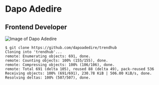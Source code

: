 # Dapo Adedire
## Frontend Developer 


![Image of Dapo Adedire](https://ca.slack-edge.com/TFZD2J95X-U065B1VHUSG-84a51b476e49-512)




```
$ git clone https://github.com/dapoadedire/trendhub
Cloning into 'trendhub'...
remote: Enumerating objects: 691, done.
remote: Counting objects: 100% (155/155), done.
remote: Compressing objects: 100% (106/106), done.
remote: Total 691 (delta 105), reused 88 (delta 49), pack-reused 536
Receiving objects: 100% (691/691), 230.78 KiB | 506.00 KiB/s, done.
Resolving deltas: 100% (507/507), done.


```
